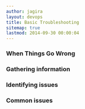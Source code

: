 ```yaml
---
author: jagira
layout: devops
title: Basic Troubleshooting
sitemap: true
lastmod: 2014-09-30 00:00:04
---
```

### When Things Go Wrong


### Gathering information


### Identifying issues


### Common issues


